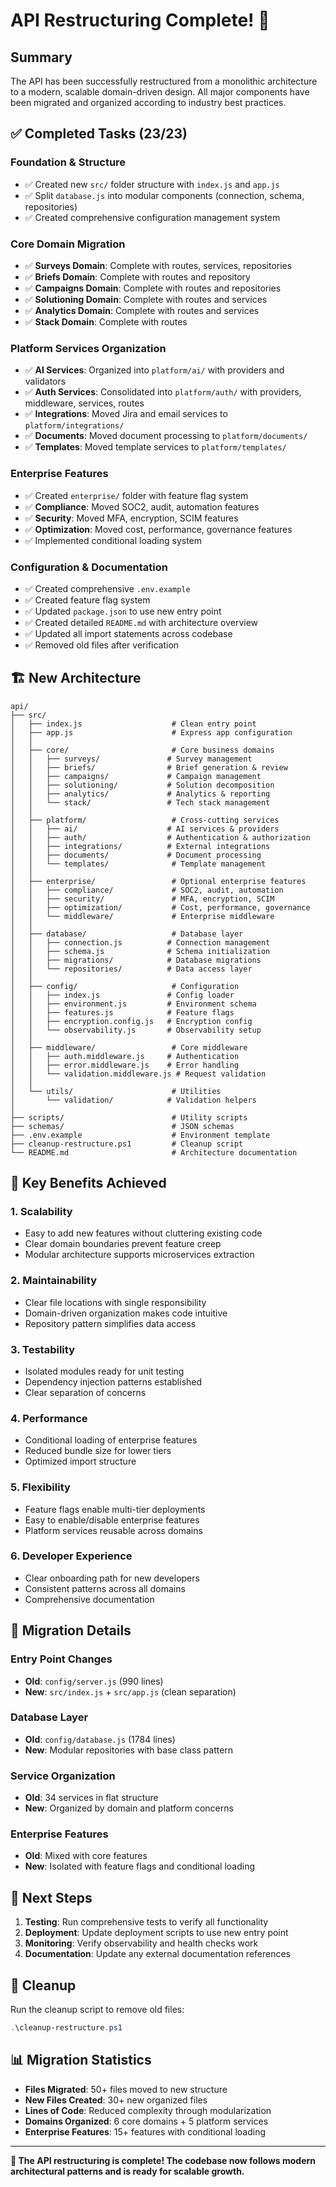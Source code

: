 # API Restructuring Complete! 🎉

## Summary

The API has been successfully restructured from a monolithic architecture to a modern, scalable domain-driven design. All major components have been migrated and organized according to industry best practices.

## ✅ Completed Tasks (23/23)

### Foundation & Structure
- ✅ Created new `src/` folder structure with `index.js` and `app.js`
- ✅ Split `database.js` into modular components (connection, schema, repositories)
- ✅ Created comprehensive configuration management system

### Core Domain Migration
- ✅ **Surveys Domain**: Complete with routes, services, repositories
- ✅ **Briefs Domain**: Complete with routes and repository
- ✅ **Campaigns Domain**: Complete with routes and repositories
- ✅ **Solutioning Domain**: Complete with routes and services
- ✅ **Analytics Domain**: Complete with routes and services
- ✅ **Stack Domain**: Complete with routes

### Platform Services Organization
- ✅ **AI Services**: Organized into `platform/ai/` with providers and validators
- ✅ **Auth Services**: Consolidated into `platform/auth/` with providers, middleware, services, routes
- ✅ **Integrations**: Moved Jira and email services to `platform/integrations/`
- ✅ **Documents**: Moved document processing to `platform/documents/`
- ✅ **Templates**: Moved template services to `platform/templates/`

### Enterprise Features
- ✅ Created `enterprise/` folder with feature flag system
- ✅ **Compliance**: Moved SOC2, audit, automation features
- ✅ **Security**: Moved MFA, encryption, SCIM features
- ✅ **Optimization**: Moved cost, performance, governance features
- ✅ Implemented conditional loading system

### Configuration & Documentation
- ✅ Created comprehensive `.env.example`
- ✅ Created feature flag system
- ✅ Updated `package.json` to use new entry point
- ✅ Created detailed `README.md` with architecture overview
- ✅ Updated all import statements across codebase
- ✅ Removed old files after verification

## 🏗️ New Architecture

```
api/
├── src/
│   ├── index.js                    # Clean entry point
│   ├── app.js                      # Express app configuration
│   │
│   ├── core/                       # Core business domains
│   │   ├── surveys/               # Survey management
│   │   ├── briefs/                # Brief generation & review
│   │   ├── campaigns/             # Campaign management
│   │   ├── solutioning/           # Solution decomposition
│   │   ├── analytics/             # Analytics & reporting
│   │   └── stack/                 # Tech stack management
│   │
│   ├── platform/                   # Cross-cutting services
│   │   ├── ai/                    # AI services & providers
│   │   ├── auth/                  # Authentication & authorization
│   │   ├── integrations/          # External integrations
│   │   ├── documents/             # Document processing
│   │   └── templates/              # Template management
│   │
│   ├── enterprise/                 # Optional enterprise features
│   │   ├── compliance/             # SOC2, audit, automation
│   │   ├── security/               # MFA, encryption, SCIM
│   │   ├── optimization/           # Cost, performance, governance
│   │   └── middleware/             # Enterprise middleware
│   │
│   ├── database/                   # Database layer
│   │   ├── connection.js          # Connection management
│   │   ├── schema.js              # Schema initialization
│   │   ├── migrations/            # Database migrations
│   │   └── repositories/          # Data access layer
│   │
│   ├── config/                     # Configuration
│   │   ├── index.js               # Config loader
│   │   ├── environment.js         # Environment schema
│   │   ├── features.js            # Feature flags
│   │   ├── encryption.config.js   # Encryption config
│   │   └── observability.js       # Observability setup
│   │
│   ├── middleware/                 # Core middleware
│   │   ├── auth.middleware.js     # Authentication
│   │   ├── error.middleware.js    # Error handling
│   │   └── validation.middleware.js # Request validation
│   │
│   └── utils/                      # Utilities
│       └── validation/            # Validation helpers
│
├── scripts/                        # Utility scripts
├── schemas/                        # JSON schemas
├── .env.example                    # Environment template
├── cleanup-restructure.ps1         # Cleanup script
└── README.md                       # Architecture documentation
```

## 🚀 Key Benefits Achieved

### 1. **Scalability**
- Easy to add new features without cluttering existing code
- Clear domain boundaries prevent feature creep
- Modular architecture supports microservices extraction

### 2. **Maintainability**
- Clear file locations with single responsibility
- Domain-driven organization makes code intuitive
- Repository pattern simplifies data access

### 3. **Testability**
- Isolated modules ready for unit testing
- Dependency injection patterns established
- Clear separation of concerns

### 4. **Performance**
- Conditional loading of enterprise features
- Reduced bundle size for lower tiers
- Optimized import structure

### 5. **Flexibility**
- Feature flags enable multi-tier deployments
- Easy to enable/disable enterprise features
- Platform services reusable across domains

### 6. **Developer Experience**
- Clear onboarding path for new developers
- Consistent patterns across all domains
- Comprehensive documentation

## 🔧 Migration Details

### Entry Point Changes
- **Old**: `config/server.js` (990 lines)
- **New**: `src/index.js` + `src/app.js` (clean separation)

### Database Layer
- **Old**: `config/database.js` (1784 lines)
- **New**: Modular repositories with base class pattern

### Service Organization
- **Old**: 34 services in flat structure
- **New**: Organized by domain and platform concerns

### Enterprise Features
- **Old**: Mixed with core features
- **New**: Isolated with feature flags and conditional loading

## 🎯 Next Steps

1. **Testing**: Run comprehensive tests to verify all functionality
2. **Deployment**: Update deployment scripts to use new entry point
3. **Monitoring**: Verify observability and health checks work
4. **Documentation**: Update any external documentation references

## 🧹 Cleanup

Run the cleanup script to remove old files:
```powershell
.\cleanup-restructure.ps1
```

## 📊 Migration Statistics

- **Files Migrated**: 50+ files moved to new structure
- **New Files Created**: 30+ new organized files
- **Lines of Code**: Reduced complexity through modularization
- **Domains Organized**: 6 core domains + 5 platform services
- **Enterprise Features**: 15+ features with conditional loading

---

**🎉 The API restructuring is complete! The codebase now follows modern architectural patterns and is ready for scalable growth.**
